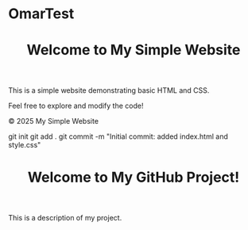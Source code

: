 # OmarTest
<!DOCTYPE html>
<html lang="en">
<head>
    <meta charset="UTF-8">
    <meta name="viewport" content="width=device-width, initial-scale=1.0">
    <title>My Simple Website</title>
    <link rel="stylesheet" href="style.css">
</head>
<body>
    <header>
        <h1>Welcome to My Simple Website</h1>
    </header>
    <main>
        <p>This is a simple website demonstrating basic HTML and CSS.</p>
        <p>Feel free to explore and modify the code!</p>
    </main>
    <footer>
        <p>&copy; 2025 My Simple Website</p>
    </footer>
</body>
</html>
git init
git add .
git commit -m "Initial commit: added index.html and style.css"
<!DOCTYPE html>
<html lang="en">
<head>
    <meta charset="UTF-8">
    <meta name="viewport" content="width=device-width, initial-scale=1.0">
    <title>My GitHub Project Landing Page</title>
    <link rel="stylesheet" href="style.css">
</head>
<body>
    <header>
        <h1>Welcome to My GitHub Project!</h1>
    </header>
    <section>
        <p>This is a description of my project.</p>
    </section>
</body>
</html>
